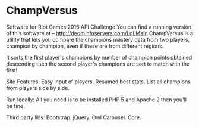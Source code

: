 # ChampVersus
Software for Riot Games 2016 API Challenge
You can find a running version of this software at – http://deom.nfoservers.com/LoLMain
ChampVersus is a utility that lets you compare the champions mastery data from two players, champion by champion, even if these are from different regions.

It sorts the first player's champions by number of champion points obtained descending then the second  player's champions are sort to match with the first!

Site Features:
Easy input of players.
Resumed best stats.
List all champions from players side by side.


Run locally:
All you need is to be installed PHP 5 and Apache 2 then you'll be fine.

Third party libs:
Bootstrap.
jQuery. 
Owl Carousel.
Core.
